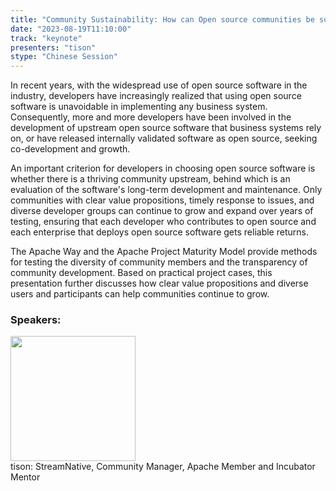 ```yaml
---
title: "Community Sustainability: How can Open source communities be sustainable"
date: "2023-08-19T11:10:00" 
track: "keynote"
presenters: "tison"
stype: "Chinese Session"
---
```

In recent years, with the widespread use of open source software in the industry, developers have increasingly realized that using open source software is unavoidable in implementing any business system. Consequently, more and more developers have been involved in the development of upstream open source software that business systems rely on, or have released internally validated software as open source, seeking co-development and growth.

An important criterion for developers in choosing open source software is whether there is a thriving community upstream, behind which is an evaluation of the software's long-term development and maintenance. Only communities with clear value propositions, timely response to issues, and diverse developer groups can continue to grow and expand over years of testing, ensuring that each developer who contributes to open source and each enterprise that deploys open source software gets reliable returns.

The Apache Way and the Apache Project Maturity Model provide methods for testing the diversity of community members and the transparency of community development. Based on practical project cases, this presentation further discusses how clear value propositions and diverse users and participants can help communities continue to grow. 
 ### Speakers: 
 <img src="https://img.bagevent.com/resource/20230606/2128225391016.jpeg" width="200" /><br>tison: StreamNative, Community Manager, Apache Member and Incubator Mentor
 <br><br>